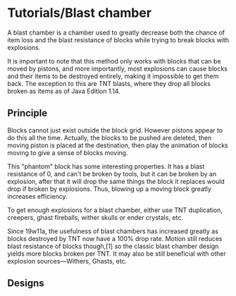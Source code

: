 # Tutorials/Blast chamber
A blast chamber is a chamber used to greatly decrease both the chance of item loss and the blast resistance of blocks while trying to break blocks with explosions.

It is important to note that this method only works with blocks that can be moved by pistons, and more importantly, most explosions can cause blocks and their items to be destroyed entirely, making it impossible to get them back. The exception to this are TNT blasts, where they drop all blocks broken as items as of Java Edition 1.14.

## Principle
Blocks cannot just exist outside the block grid. However pistons appear to do this all the time. Actually, the blocks to be pushed are deleted, then moving piston is placed at the destination, then play the animation of blocks moving to give a sense of blocks moving.

This "phantom" block has some interesting properties. It has a blast resistance of 0, and can't be broken by tools, but it can be broken by an explosion, after that it will drop the same things the block it replaces would drop if broken by explosions. Thus, blowing up a moving block greatly increases efficiency.

To get enough explosions for a blast chamber, either use TNT duplication, creepers, ghast fireballs, wither skulls or ender crystals, etc.

Since 19w11a, the usefulness of blast chambers has increased greatly as blocks destroyed by TNT now have a 100% drop rate. Motion still reduces blast resistance of blocks though,[1] so the classic blast chamber design yields more blocks broken per TNT. It may also be still beneficial with other explosion sources—Withers, Ghasts, etc.

## Designs






